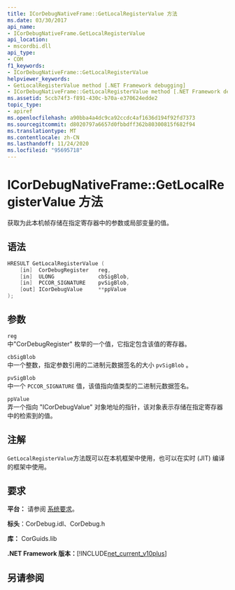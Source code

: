 ```yaml
---
title: ICorDebugNativeFrame::GetLocalRegisterValue 方法
ms.date: 03/30/2017
api_name:
- ICorDebugNativeFrame.GetLocalRegisterValue
api_location:
- mscordbi.dll
api_type:
- COM
f1_keywords:
- ICorDebugNativeFrame::GetLocalRegisterValue
helpviewer_keywords:
- GetLocalRegisterValue method [.NET Framework debugging]
- ICorDebugNativeFrame::GetLocalRegisterValue method [.NET Framework debugging]
ms.assetid: 5ccb74f3-f891-430c-b70a-e370624edde2
topic_type:
- apiref
ms.openlocfilehash: a90bba4a4dc9ca92ccdc4af1636d194f92fd7373
ms.sourcegitcommit: d8020797a6657d0fbbdff362b80300815f682f94
ms.translationtype: MT
ms.contentlocale: zh-CN
ms.lasthandoff: 11/24/2020
ms.locfileid: "95695718"
---
```

# <a name="icordebugnativeframegetlocalregistervalue-method"></a>ICorDebugNativeFrame::GetLocalRegisterValue 方法

获取为此本机帧存储在指定寄存器中的参数或局部变量的值。  
  
## <a name="syntax"></a>语法  
  
```cpp  
HRESULT GetLocalRegisterValue (  
    [in]  CorDebugRegister   reg,  
    [in]  ULONG              cbSigBlob,  
    [in]  PCCOR_SIGNATURE    pvSigBlob,  
    [out] ICorDebugValue     **ppValue  
);  
```  
  
## <a name="parameters"></a>参数  

 `reg`  
 中"CorDebugRegister" 枚举的一个值，它指定包含该值的寄存器。  
  
 `cbSigBlob`  
 中一个整数，指定参数引用的二进制元数据签名的大小 `pvSigBlob` 。  
  
 `pvSigBlob`  
 中一个 `PCCOR_SIGNATURE` 值，该值指向值类型的二进制元数据签名。  
  
 `ppValue`  
 弄一个指向 "ICorDebugValue" 对象地址的指针，该对象表示存储在指定寄存器中的检索到的值。  
  
## <a name="remarks"></a>注解  

 `GetLocalRegisterValue`方法既可以在本机框架中使用，也可以在实时 (JIT) 编译的框架中使用。  
  
## <a name="requirements"></a>要求  

 **平台：** 请参阅 [系统要求](../../get-started/system-requirements.md)。  
  
 **标头**：CorDebug.idl、CorDebug.h  
  
 **库：** CorGuids.lib  
  
 **.NET Framework 版本：**[!INCLUDE[net_current_v10plus](../../../../includes/net-current-v10plus-md.md)]  
  
## <a name="see-also"></a>另请参阅
